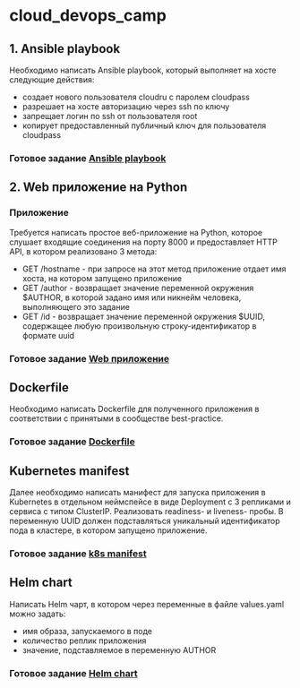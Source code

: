# cloud_devops_camp

## 1. Ansible playbook
Необходимо написать Ansible playbook, который выполняет на хосте следующие действия:

- создает нового пользователя cloudru с паролем cloudpass 
- разрешает на хосте авторизацию через ssh по ключу
- запрещает логин по ssh от пользователя root 
- копирует предоставленный публичный ключ для пользователя cloudpass

### Готовое задание [Ansible playbook](playbook/playbook.yml)


## 2. Web приложение на Python
### Приложение
Требуется написать простое веб-приложение на Python, которое слушает входящие соединения на порту 8000 и предоставляет HTTP API, в котором реализовано 3 метода:
- GET /hostname - при запросе на этот метод приложение отдает имя хоста, на котором запущено приложение
- GET /author - возвращает значение переменной окружения $AUTHOR, в которой задано имя или никнейм человека, выполняющего это задание
- GET /id - возвращает значение переменной окружения $UUID, содержащее любую произвольную строку-идентификатор в формате uuid

### Готовое задание [Web приложение](app/cloud_webapp.py)

## Dockerfile
Необходимо написать Dockerfile для полученного приложения в соответствии с принятыми в сообществе best-practice.

### Готовое задание [Dockerfile](app/Dockerfile)

## Kubernetes manifest
Далее необходимо написать манифест для запуска приложения в Kubernetes в отдельном неймспейсе в виде Deployment с 3 репликами и сервиса с типом ClusterIP. Реализовать readiness- и liveness- пробы. В переменную UUID должен подставляться уникальный идентификатор пода в кластере, в котором запущено приложение.

### Готовое задание [k8s manifest](manifest/emp.ty)

## Helm chart
Написать Helm чарт, в котором через переменные в файле values.yaml можно задать:
- имя образа, запускаемого в поде 
- количество реплик приложения
- значение, подставляемое в переменную AUTHOR

### Готовое задание [Helm chart](helm/emp.ty)